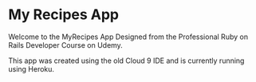 # My Recipes App

Welcome to the MyRecipes App
Designed from the Professional Ruby on Rails Developer Course on Udemy. 

This app was created using the old Cloud 9 IDE and is currently running using Heroku. 
